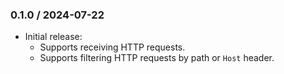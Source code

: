 ### 0.1.0 / 2024-07-22

* Initial release:
  * Supports receiving HTTP requests.
  * Supports filtering HTTP requests by path or `Host` header.

